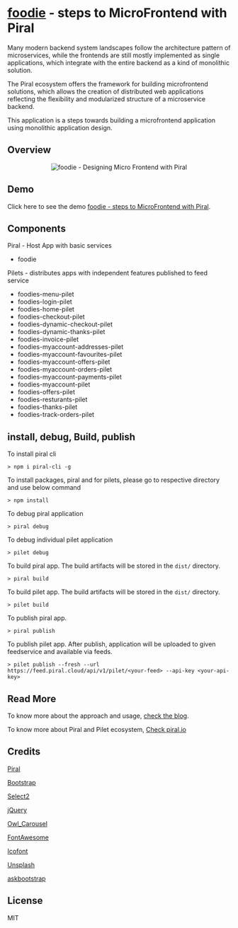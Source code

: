 # [foodie](https://mrityunjaykfoodie.netlify.app/) - steps to MicroFrontend with Piral

Many modern backend system landscapes follow the architecture pattern of microservices, while the frontends are still mostly implemented as single applications, which integrate with the entire backend as a kind of monolithic solution.

The Piral ecosystem offers the framework for building microfrontend solutions, which allows the creation of distributed web applications reflecting the flexibility and modularized structure of a microservice backend.

This application is a steps towards building a microfrontend application using monolithic application design.

## Overview

<p align="center">
    <img  alt="foodie - Designing Micro Frontend with Piral" src="https://tireades.sirv.com/img/MJ/foodie-app.PNG" class="img-responsive">
</p>

## Demo

Click here to see the demo [foodie - steps to MicroFrontend with Piral](https://mrityunjaykfoodie.netlify.app/).

## Components
Piral - Host App with basic services
  - foodie
  
Pilets - distributes apps with independent features published to feed service
  - foodies-menu-pilet
  - foodies-login-pilet
  - foodies-home-pilet
  - foodies-checkout-pilet
  - foodies-dynamic-checkout-pilet
  - foodies-dynamic-thanks-pilet
  - foodies-invoice-pilet
  - foodies-myaccount-addresses-pilet
  - foodies-myaccount-favourites-pilet
  - foodies-myaccount-offers-pilet
  - foodies-myaccount-orders-pilet
  - foodies-myaccount-payments-pilet
  - foodies-myaccount-pilet
  - foodies-offers-pilet
  - foodies-resturants-pilet
  - foodies-thanks-pilet
  - foodies-track-orders-pilet



## install, debug, Build, publish

To install piral cli
```
> npm i piral-cli -g
```

To install packages, piral and for pilets, please go to respective directory and use below command
```
> npm install
```

To debug piral application
```
> piral debug
```

To debug individual pilet application
```
> pilet debug
```

To build piral app. The build artifacts will be stored in the `dist/` directory. 
```
> piral build
```

To build pilet app. The build artifacts will be stored in the `dist/` directory. 
```
> pilet build
```

To publish piral app.  
```
> piral publish
```

To publish pilet app. After publish, application will be uploaded to given feedservice and available via feeds. 
```
> pilet publish --fresh --url https://feed.piral.cloud/api/v1/pilet/<your-feed> --api-key <your-api-key>
```

## Read More
To know more about the approach and usage, [check the blog](https://mks-mrityunjay.medium.com/a-walk-towards-micro-frontend-using-piral-bd8c0361ad31).

To know more about Piral and Pilet ecosystem, [Check piral.io](https://docs.piral.io/)

## Credits
[Piral](https://piral.io)

[Bootstrap](http://getbootstrap.com/)

[Select2](https://select2.org/)

[jQuery](http://jquery.com)

[Owl_Carousel](https://owlcarousel2.github.io/OwlCarousel2/)

[FontAwesome](https://fontawesome.com/)

[Icofont](https://icofont.com/)

[Unsplash](https://unsplash.com/)

[askbootstrap](iamosahan@gmail.com)


## License
MIT
